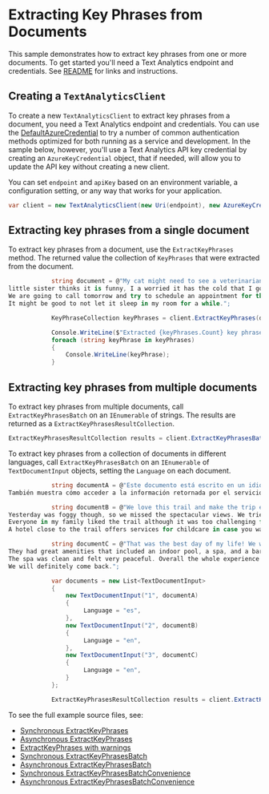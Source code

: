 # Extracting Key Phrases from Documents

This sample demonstrates how to extract key phrases from one or more documents. To get started you'll need a Text Analytics endpoint and credentials.  See [README][README] for links and instructions.

## Creating a `TextAnalyticsClient`

To create a new `TextAnalyticsClient` to extract key phrases from a document, you need a Text Analytics endpoint and credentials.  You can use the [DefaultAzureCredential][DefaultAzureCredential] to try a number of common authentication methods optimized for both running as a service and development.  In the sample below, however, you'll use a Text Analytics API key credential by creating an `AzureKeyCredential` object, that if needed, will allow you to update the API key without creating a new client.

You can set `endpoint` and `apiKey` based on an environment variable, a configuration setting, or any way that works for your application.

```C# Snippet:TextAnalyticsSample3CreateClient
var client = new TextAnalyticsClient(new Uri(endpoint), new AzureKeyCredential(apiKey));
```

## Extracting key phrases from a single document

To extract key phrases from a document, use the `ExtractKeyPhrases` method.  The returned value the collection of `KeyPhrases` that were extracted from the document.

```C# Snippet:ExtractKeyPhrases
            string document = @"My cat might need to see a veterinarian. It has been sneezing more than normal, and although my 
little sister thinks it is funny, I a worried it has the cold that I got last week.
We are going to call tomorrow and try to schedule an appointment for this week. Hopefully it will be covered by the cat's insurance.
It might be good to not let it sleep in my room for a while.";

            KeyPhraseCollection keyPhrases = client.ExtractKeyPhrases(document);

            Console.WriteLine($"Extracted {keyPhrases.Count} key phrases:");
            foreach (string keyPhrase in keyPhrases)
            {
                Console.WriteLine(keyPhrase);
            }
```

## Extracting key phrases from multiple documents

To extract key phrases from multiple documents, call `ExtractKeyPhrasesBatch` on an `IEnumerable` of strings.  The results are returned as a `ExtractKeyPhrasesResultCollection`.

```C# Snippet:TextAnalyticsSample3ExtractKeyPhrasesConvenience
ExtractKeyPhrasesResultCollection results = client.ExtractKeyPhrasesBatch(documents);
```

To extract key phrases from a collection of documents in different languages, call `ExtractKeyPhrasesBatch` on an `IEnumerable` of `TextDocumentInput` objects, setting the `Language` on each document.

```C# Snippet:TextAnalyticsSample3ExtractKeyPhrasesBatch
            string documentA = @"Este documento está escrito en un idioma diferente al Inglés. Tiene como objetivo demostrar cómo invocar el método de extracción de frases del servicio de Text Analytics en Microsoft Azure.
También muestra cómo acceder a la información retornada por el servicio.";

            string documentB = @"We love this trail and make the trip every year. The views are breathtaking and well worth the hike!
Yesterday was foggy though, so we missed the spectacular views. We tried again today and it was amazing.
Everyone in my family liked the trail although it was too challenging for the less athletic among us. Not necessarily recommended for small children.
A hotel close to the trail offers services for childcare in case you want that.";

            string documentC = @"That was the best day of my life! We went on a 4 day trip where we stayed at Hotel Foo.
They had great amenities that included an indoor pool, a spa, and a bar. The spa offered couples massages which were really good. 
The spa was clean and felt very peaceful. Overall the whole experience was great.
We will definitely come back.";

            var documents = new List<TextDocumentInput>
            {
                new TextDocumentInput("1", documentA)
                {
                     Language = "es",
                },
                new TextDocumentInput("2", documentB)
                {
                     Language = "en",
                },
                new TextDocumentInput("3", documentC)
                {
                     Language = "en",
                }
            };

            ExtractKeyPhrasesResultCollection results = client.ExtractKeyPhrasesBatch(documents, new TextAnalyticsRequestOptions { IncludeStatistics = true });
```

To see the full example source files, see:

* [Synchronous ExtractKeyPhrases](https://github.com/Azure/azure-sdk-for-net/blob/master/sdk/textanalytics/Azure.AI.TextAnalytics/tests/samples/Sample3_ExtractKeyPhrases.cs)
* [Asynchronous ExtractKeyPhrases](https://github.com/Azure/azure-sdk-for-net/blob/master/sdk/textanalytics/Azure.AI.TextAnalytics/tests/samples/Sample3_ExtractKeyPhrasesAsync.cs)
* [ExtractKeyPhrases with warnings](https://github.com/Azure/azure-sdk-for-net/blob/master/sdk/textanalytics/Azure.AI.TextAnalytics/tests/samples/Sample3_ExtractKeyPhrasesWithWarnings.cs)
* [Synchronous ExtractKeyPhrasesBatch](https://github.com/Azure/azure-sdk-for-net/blob/master/sdk/textanalytics/Azure.AI.TextAnalytics/tests/samples/Sample3_ExtractKeyPhrasesBatch.cs)
* [Asynchronous ExtractKeyPhrasesBatch](https://github.com/Azure/azure-sdk-for-net/blob/master/sdk/textanalytics/Azure.AI.TextAnalytics/tests/samples/Sample3_ExtractKeyPhrasesBatchAsync.cs)
* [Synchronous ExtractKeyPhrasesBatchConvenience](https://github.com/Azure/azure-sdk-for-net/blob/master/sdk/textanalytics/Azure.AI.TextAnalytics/tests/samples/Sample3_ExtractKeyPhrasesBatchConvenience.cs)
* [Asynchronous ExtractKeyPhrasesBatchConvenience](https://github.com/Azure/azure-sdk-for-net/blob/master/sdk/textanalytics/Azure.AI.TextAnalytics/tests/samples/Sample3_ExtractKeyPhrasesBatchConvenienceAsync.cs)

[DefaultAzureCredential]: https://github.com/Azure/azure-sdk-for-net/blob/master/sdk/identity/Azure.Identity/README.md
[README]: https://github.com/Azure/azure-sdk-for-net/blob/master/sdk/textanalytics/Azure.AI.TextAnalytics/README.md
